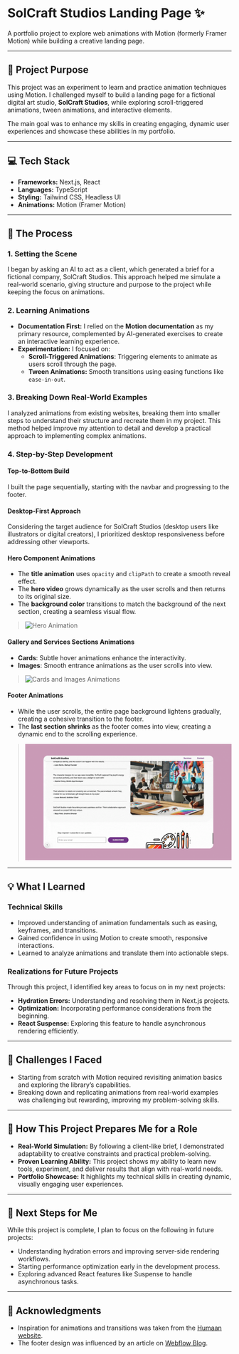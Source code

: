 # SolCraft Studios Landing Page ✨

A portfolio project to explore web animations with Motion (formerly Framer Motion) while building a creative landing page.

---

## 🎯 **Project Purpose**

This project was an experiment to learn and practice animation techniques using Motion. I challenged myself to build a landing page for a fictional digital art studio, **SolCraft Studios**, while exploring scroll-triggered animations, tween animations, and interactive elements.

The main goal was to enhance my skills in creating engaging, dynamic user experiences and showcase these abilities in my portfolio.

---

## 💻 **Tech Stack**

- **Frameworks:** Next.js, React
- **Languages:** TypeScript
- **Styling:** Tailwind CSS, Headless UI
- **Animations:** Motion (Framer Motion)

---

## 📖 **The Process**

### 1. **Setting the Scene**

I began by asking an AI to act as a client, which generated a brief for a fictional company, SolCraft Studios. This approach helped me simulate a real-world scenario, giving structure and purpose to the project while keeping the focus on animations.

### 2. **Learning Animations**

- **Documentation First:** I relied on the **Motion documentation** as my primary resource, complemented by AI-generated exercises to create an interactive learning experience.
- **Experimentation:** I focused on:
  - **Scroll-Triggered Animations**: Triggering elements to animate as users scroll through the page.
  - **Tween Animations:** Smooth transitions using easing functions like `ease-in-out`.

### 3. **Breaking Down Real-World Examples**

I analyzed animations from existing websites, breaking them into smaller steps to understand their structure and recreate them in my project. This method helped improve my attention to detail and develop a practical approach to implementing complex animations.

### 4. **Step-by-Step Development**

#### **Top-to-Bottom Build**

I built the page sequentially, starting with the navbar and progressing to the footer.

#### **Desktop-First Approach**

Considering the target audience for SolCraft Studios (desktop users like illustrators or digital creators), I prioritized desktop responsiveness before addressing other viewports.

#### **Hero Component Animations**

- The **title animation** uses `opacity` and `clipPath` to create a smooth reveal effect.
- The **hero video** grows dynamically as the user scrolls and then returns to its original size.
- The **background color** transitions to match the background of the next section, creating a seamless visual flow.

> ![Hero Animation](./public/hero-gif.gif)

#### **Gallery and Services Sections Animations**

- **Cards**: Subtle hover animations enhance the interactivity.
- **Images**: Smooth entrance animations as the user scrolls into view.

> ![Cards and Images Animations](./public/cards-animations.gif)

#### **Footer Animations**

- While the user scrolls, the entire page background lightens gradually, creating a cohesive transition to the footer.
- The **last section shrinks** as the footer comes into view, creating a dynamic end to the scrolling experience.

> ![Footer Animations](./public/footer-gif.gif)

---

## 💡 **What I Learned**

### **Technical Skills**

- Improved understanding of animation fundamentals such as easing, keyframes, and transitions.
- Gained confidence in using Motion to create smooth, responsive interactions.
- Learned to analyze animations and translate them into actionable steps.

### **Realizations for Future Projects**

Through this project, I identified key areas to focus on in my next projects:

- **Hydration Errors:** Understanding and resolving them in Next.js projects.
- **Optimization:** Incorporating performance considerations from the beginning.
- **React Suspense:** Exploring this feature to handle asynchronous rendering efficiently.

---

## 🔧 **Challenges I Faced**

- Starting from scratch with Motion required revisiting animation basics and exploring the library’s capabilities.
- Breaking down and replicating animations from real-world examples was challenging but rewarding, improving my problem-solving skills.

---

## 🌟 **How This Project Prepares Me for a Role**

- **Real-World Simulation:** By following a client-like brief, I demonstrated adaptability to creative constraints and practical problem-solving.
- **Proven Learning Ability:** This project shows my ability to learn new tools, experiment, and deliver results that align with real-world needs.
- **Portfolio Showcase:** It highlights my technical skills in creating dynamic, visually engaging user experiences.

---

## 🌱 **Next Steps for Me**

While this project is complete, I plan to focus on the following in future projects:

- Understanding hydration errors and improving server-side rendering workflows.
- Starting performance optimization early in the development process.
- Exploring advanced React features like Suspense to handle asynchronous tasks.

---

## 🤝 **Acknowledgments**

- Inspiration for animations and transitions was taken from the [Humaan website](https://www.humaan.com/).
- The footer design was influenced by an article on [Webflow Blog](https://webflow.com/blog/website-footer-design-examples?utm_source=google&utm_medium=search&utm_campaign=SS-GoogleSearch-Nonbrand-DynamicSearchAds-Tier2&utm_term=aud-520005535089:dsa-1729073405028___617245336990__&gad_source=1&gclid=CjwKCAiAjeW6BhBAEiwAdKltMnHNAQZYVJdNAhlII38MCmp-oYFeaFG9kxv2VNC6RgVHzJejJR59XBoC07EQAvD_BwE).
